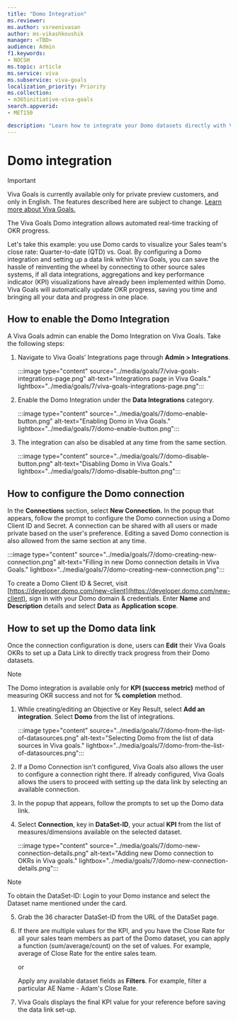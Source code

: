 ```yaml
---
title: "Domo Integration"
ms.reviewer: 
ms.author: vsreenivasan
author: ms-vikashkoushik
manager: <TBD>
audience: Admin
f1.keywords:
- NOCSH
ms.topic: article
ms.service: viva
ms.subservice: viva-goals
localization_priority: Priority
ms.collection:  
- m365initiative-viva-goals
search.appverid:
- MET150

description: "Learn how to integrate your Domo datasets directly with Viva Goals to automate OKR success measurement."
---
```


# Domo integration

> [!IMPORTANT]
> Viva Goals is currently available only for private preview customers, and only in English. The features described here are subject to change. [Learn more about Viva Goals.](https://go.microsoft.com/fwlink/?linkid=2189933)

The Viva Goals Domo integration allows automated real-time tracking of OKR progress. 
  
Let's take this example: you use Domo cards to visualize your Sales team's close rate: Quarter-to-date (QTD) vs. Goal. By configuring a Domo integration and setting up a data link within Viva Goals, you can save the hassle of reinventing the wheel by connecting to other source sales systems, if all data integrations, aggregations and key performance indicator (KPI) visualizations have already been implemented within Domo. Viva Goals will automatically update OKR progress, saving you time and bringing all your data and progress in one place. 
  
## How to enable the Domo Integration

A Viva Goals admin can enable the Domo Integration on Viva Goals. Take the following steps: 

1. Navigate to Viva Goals’ Integrations page through **Admin > Integrations**.
  
    :::image type="content" source="../media/goals/7/viva-goals-integrations-page.png" alt-text="Integrations page in Viva Goals." lightbox="../media/goals/7/viva-goals-integrations-page.png":::

2. Enable the Domo Integration under the **Data Integrations** category.
  
    :::image type="content" source="../media/goals/7/domo-enable-button.png" alt-text="Enabling Domo in Viva Goals." lightbox="../media/goals/7/domo-enable-button.png":::

3. The integration can also be disabled at any time from the same section.
  
    :::image type="content" source="../media/goals/7/domo-disable-button.png" alt-text="Disabling Domo in Viva Goals." lightbox="../media/goals/7/domo-disable-button.png":::

## How to configure the Domo connection

In the **Connections** section, select **New Connection.** In the popup that appears, follow the prompt to configure the Domo connection using a Domo Client ID and Secret. A connection can be shared with all users or made private based on the user's preference. Editing a saved Domo connection is also allowed from the same section at any time.
  
  :::image type="content" source="../media/goals/7/domo-creating-new-connection.png" alt-text="Filling in new Domo connection details in Viva Goals." lightbox="../media/goals/7/domo-creating-new-connection.png":::

To create a Domo Client ID & Secret, visit [https://developer.domo.com/new-client](https://developer.domo.com/new-client), sign in with your Domo domain & credentials. Enter **Name** and **Description** details and select **Data** as **Application scope**.

## How to set up the Domo data link

Once the connection configuration is done, users can **Edit** their Viva Goals OKRs to set up a Data Link to directly track progress from their Domo datasets.  

> [!NOTE]
> The Domo integration is available only for **KPI (success metric)** method of measuring OKR success and not for **% completion** method.

1. While creating/editing an Objective or Key Result, select **Add an integration**. Select **Domo** from the list of integrations.
  
   :::image type="content" source="../media/goals/7/domo-from-the-list-of-datasources.png" alt-text="Selecting Domo from the list of data sources in Viva goals." lightbox="../media/goals/7/domo-from-the-list-of-datasources.png":::

2. If a Domo Connection isn't configured, Viva Goals also allows the user to configure a connection right there. If already configured, Viva Goals allows the users to proceed with setting up the data link by selecting an available connection.

3. In the popup that appears, follow the prompts to set up the Domo data link.  
  
4. Select **Connection**, key in **DataSet-ID**, your actual **KPI** from the list of measures/dimensions available on the selected dataset.
  
   :::image type="content" source="../media/goals/7/domo-new-connection-details.png" alt-text="Adding new Domo connection to OKRs in Viva goals." lightbox="../media/goals/7/domo-new-connection-details.png":::

> [!NOTE]
> To obtain the DataSet-ID: Login to your Domo instance and select the Dataset name mentioned under the card.

5. Grab the 36 character DataSet-ID from the URL of the DataSet page.

6. If there are multiple values for the KPI, and you have the Close Rate for all your sales team members as part of the Domo dataset, you can apply a function (sum/average/count) on the set of values. For example, average of Close Rate for the entire sales team.

    or

    Apply any available dataset fields as **Filters**. For example, filter a particular AE Name - Adam's Close Rate.

7. Viva Goals displays the final KPI value for your reference before saving the data link set-up.
